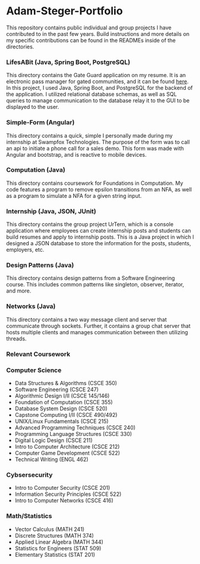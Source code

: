 # Adam-Steger-Portfolio
This repository contains public individual and group projects I have contributed to in the past few years. Build instructions and more details on my specific contributions can be found in the READMEs inside of the directories.

### LifesABit (Java, Spring Boot, PostgreSQL)
This directory contains the Gate Guard application on my resume. It is an electronic pass manager for gated communities, and it can be found [here](https://gate-guard.com/).  In this project, I used Java, Spring Boot, and PostgreSQL for the backend of the application.  I utilized relational database schemas, as well as SQL queries to manage communication to the database relay it to the GUI to be displayed to the user. 

### Simple-Form (Angular)
This directory contains a quick, simple I personally made during my internship at Swampfox Technologies.  The purpose of the form was to call an api to initiate a phone call for a sales demo.  This form was made with Angular and bootstrap, and is reactive to mobile devices.

### Computation (Java)
This directory contains coursework for Foundations in Computation.  My code features a program to remove epsilon transitions from an NFA, as well as a program to simulate a NFA for a given string input. 

### Internship (Java, JSON, JUnit)
This directory contains the group project UrTern, which is a console application where employees can create internship posts and students can build resumes and apply to internship posts.  This is a Java project in which I designed a JSON database to store the information for the posts, students, employers, etc.

### Design Patterns (Java)
This directory contains design patterns from a Software Engineering course.  This includes common patterns like singleton, observer, iterator, and more. 

### Networks (Java)
This directory contains a two way message client and server that communicate through sockets. Further, it contains a group chat server that hosts multiple clients and manages communication between then utilizing threads. 

### Relevant Coursework

### Computer Science
* Data Structures & Algorithms (CSCE 350)
* Software Engineering (CSCE 247)
* Algorithmic Design I/II (CSCE 145/146) 
* Foundation of Computation (CSCE 355) 
* Database System Design (CSCE 520) 
* Capstone Computing I/II (CSCE 490/492) 
* UNIX/Linux Fundamentals (CSCE 215) 
* Advanced Programming Techniques (CSCE 240) 
* Programming Language Structures (CSCE 330) 
* Digital Logic Design (CSCE 211) 
* Intro to Computer Architecture (CSCE 212) 
* Computer Game Development (CSCE 522) 
* Technical Writing (ENGL 462) 
### Cybsersecurity
* Intro to Computer Security (CSCE 201) 
* Information Security Principles (CSCE 522) 
* Intro to Computer Networks (CSCE 416) 
### Math/Statistics
* Vector Calculus (MATH 241) 
* Discrete Structures (MATH 374) 
* Applied Linear Algebra (MATH 344) 
* Statistics for Engineers (STAT 509) 
* Elementary Statistics (STAT 201) 
